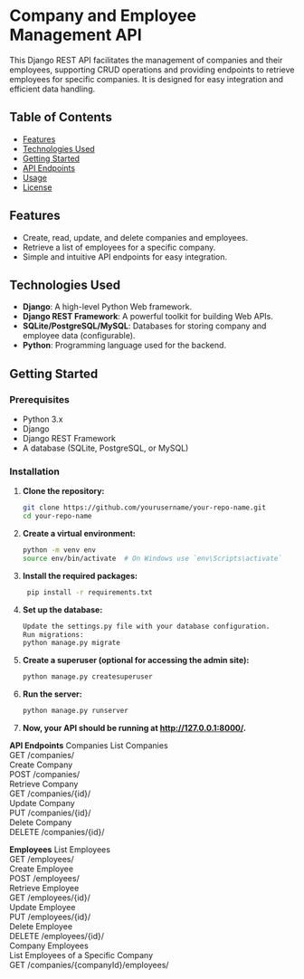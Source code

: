 # Company and Employee Management API

This Django REST API facilitates the management of companies and their employees, supporting CRUD operations and providing endpoints to retrieve employees for specific companies. It is designed for easy integration and efficient data handling.

## Table of Contents
- [Features](#features)
- [Technologies Used](#technologies-used)
- [Getting Started](#getting-started)
- [API Endpoints](#api-endpoints)
- [Usage](#usage)
- [License](#license)

## Features
- Create, read, update, and delete companies and employees.
- Retrieve a list of employees for a specific company.
- Simple and intuitive API endpoints for easy integration.

## Technologies Used
- **Django**: A high-level Python Web framework.
- **Django REST Framework**: A powerful toolkit for building Web APIs.
- **SQLite/PostgreSQL/MySQL**: Databases for storing company and employee data (configurable).
- **Python**: Programming language used for the backend.

## Getting Started

### Prerequisites
- Python 3.x
- Django
- Django REST Framework
- A database (SQLite, PostgreSQL, or MySQL)

### Installation

1. **Clone the repository:**
   ```bash
   git clone https://github.com/yourusername/your-repo-name.git
   cd your-repo-name

2. **Create a virtual environment:**
    ```bash
    python -m venv env
    source env/bin/activate  # On Windows use `env\Scripts\activate`

3. **Install the required packages:**
   ```bash
    pip install -r requirements.txt

4. **Set up the database:**
   ```bash
   Update the settings.py file with your database configuration.
   Run migrations:
   python manage.py migrate

5. **Create a superuser (optional for accessing the admin site):**
   ```bash
   python manage.py createsuperuser

6. **Run the server:**
   ```bash
   python manage.py runserver

7. **Now, your API should be running at http://127.0.0.1:8000/.**

**API Endpoints**
Companies
List Companies<br>
GET /companies/<br>
Create Company<br>
POST /companies/<br>
Retrieve Company<br>
GET /companies/{id}/<br>
Update Company<br>
PUT /companies/{id}/<br>
Delete Company<br>
DELETE /companies/{id}/<br>


**Employees**
List Employees<br>
GET /employees/<br>
Create Employee<br>
POST /employees/<br>
Retrieve Employee<br>
GET /employees/{id}/<br>
Update Employee<br>
PUT /employees/{id}/<br>
Delete Employee<br>
DELETE /employees/{id}/<br>
Company Employees<br>
List Employees of a Specific Company<br>
GET /companies/{companyId}/employees/<br>








